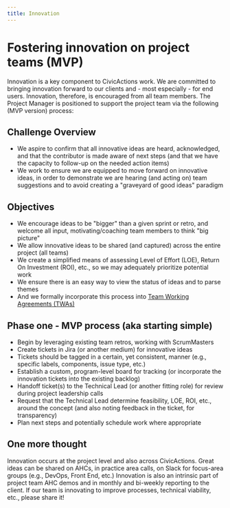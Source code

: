 ```yaml
---
title: Innovation
---
```


# Fostering innovation on project teams (MVP)

Innovation is a key component to CivicActions work. We are committed to bringing innovation forward to our clients and - most especially - for end users. Innovation, therefore, is encouraged from all team members. The Project Manager is positioned to support the project team via the following (MVP version) process:

## Challenge Overview

- We aspire to confirm that all innovative ideas are heard, acknowledged, and that the contributor is made aware of next steps (and that we have the capacity to follow-up on the needed action items)
- We work to ensure we are equipped to move forward on innovative ideas, in order to demonstrate we are hearing (and acting on) team suggestions and to avoid creating a "graveyard of good ideas" paradigm

## Objectives

- We encourage ideas to be "bigger" than a given sprint or retro, and welcome all input, motivating/coaching team members to think "big picture"
- We allow innovative ideas to be shared (and captured) across the entire project (all teams)
- We create a simplified means of assessing Level of Effort (LOE), Return On Investment (ROI), etc., so we may adequately prioritize potential work
- We ensure there is an easy way to view the status of ideas and to parse themes
- And we formally incorporate this process into [Team Working Agreements (TWAs)](team-working-agreements-instructions.md)

## Phase one - MVP process (aka starting simple)

- Begin by leveraging existing team retros, working with ScrumMasters
- Create tickets in Jira (or another medium) for innovative ideas
- Tickets should be tagged in a certain, yet consistent, manner (e.g., specific labels, components, issue type, etc.)
- Establish a custom, program-level board for tracking (or incorporate the innovation tickets into the existing backlog)
- Handoff ticket(s) to the Technical Lead (or another fitting role) for review during project leadership calls
- Request that the Technical Lead determine feasibility, LOE, ROI, etc., around the concept (and also noting feedback in the ticket, for transparency)
- Plan next steps and potentially schedule work where appropriate

## One more thought

Innovation occurs at the project level and also across CivicActions. Great ideas can be shared on AHCs, in practice area calls, on Slack for focus-area groups (e.g., DevOps, Front End, etc.) Innovation is also an intrinsic part of project team AHC demos and in monthly and bi-weekly reporting to the client. If our team is innovating to improve processes, technical viability, etc., please share it!
